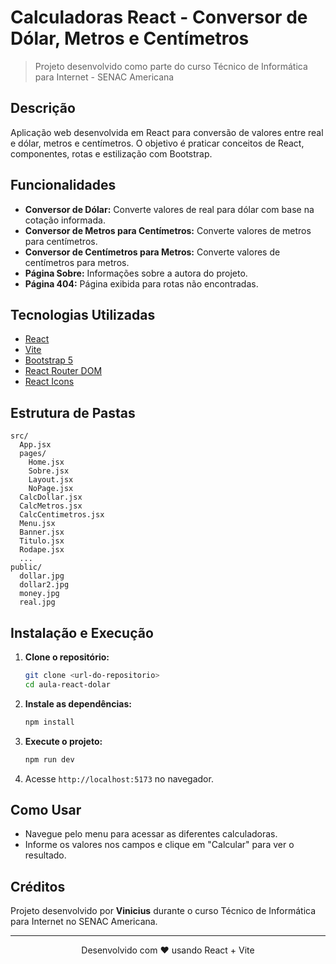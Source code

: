 # Calculadoras React - Conversor de Dólar, Metros e Centímetros
 
> Projeto desenvolvido como parte do curso Técnico de Informática para Internet - SENAC Americana
 
## Descrição
Aplicação web desenvolvida em React para conversão de valores entre real e dólar, metros e centímetros. O objetivo é praticar conceitos de React, componentes, rotas e estilização com Bootstrap.
 
## Funcionalidades
- **Conversor de Dólar:** Converte valores de real para dólar com base na cotação informada.
- **Conversor de Metros para Centímetros:** Converte valores de metros para centímetros.
- **Conversor de Centímetros para Metros:** Converte valores de centímetros para metros.
- **Página Sobre:** Informações sobre a autora do projeto.
- **Página 404:** Página exibida para rotas não encontradas.
 
## Tecnologias Utilizadas
- [React](https://react.dev/)
- [Vite](https://vitejs.dev/)
- [Bootstrap 5](https://getbootstrap.com/)
- [React Router DOM](https://reactrouter.com/)
- [React Icons](https://react-icons.github.io/react-icons/)
 
## Estrutura de Pastas
```
src/
  App.jsx
  pages/
    Home.jsx
    Sobre.jsx
    Layout.jsx
    NoPage.jsx
  CalcDollar.jsx
  CalcMetros.jsx
  CalcCentimetros.jsx
  Menu.jsx
  Banner.jsx
  Titulo.jsx
  Rodape.jsx
  ...
public/
  dollar.jpg
  dollar2.jpg
  money.jpg
  real.jpg
```
 
## Instalação e Execução
1. **Clone o repositório:**
   ```bash
   git clone <url-do-repositorio>
   cd aula-react-dolar
   ```
2. **Instale as dependências:**
   ```bash
   npm install
   ```
3. **Execute o projeto:**
   ```bash
   npm run dev
   ```
4. Acesse `http://localhost:5173` no navegador.
 
## Como Usar
- Navegue pelo menu para acessar as diferentes calculadoras.
- Informe os valores nos campos e clique em "Calcular" para ver o resultado.
 
## Créditos
Projeto desenvolvido por **Vinicius** durante o curso Técnico de Informática para Internet no SENAC Americana.
 
---
<p align="center">Desenvolvido com ❤️ usando React + Vite</p>